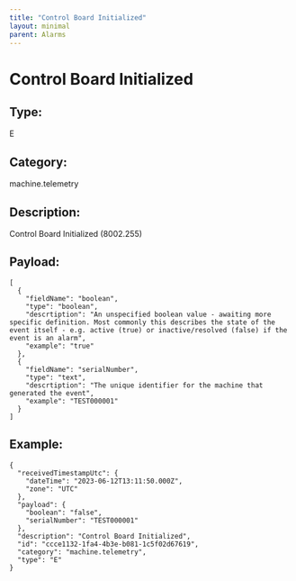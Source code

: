 ```yaml
---
title: "Control Board Initialized"
layout: minimal
parent: Alarms
---
```


# Control Board Initialized

## Type:

E

## Category:

machine.telemetry

## Description: 

Control Board Initialized (8002.255)

## Payload:

```
[
  {
    "fieldName": "boolean",
    "type": "boolean",
    "descrtiption": "An unspecified boolean value - awaiting more specific definition. Most commonly this describes the state of the event itself - e.g. active (true) or inactive/resolved (false) if the event is an alarm",
    "example": "true"
  },
  {
    "fieldName": "serialNumber",
    "type": "text",
    "descrtiption": "The unique identifier for the machine that generated the event",
    "example": "TEST000001"
  }
]
```

## Example:

```
{
  "receivedTimestampUtc": {
    "dateTime": "2023-06-12T13:11:50.000Z",
    "zone": "UTC"
  },
  "payload": {
    "boolean": "false",
    "serialNumber": "TEST000001"
  },
  "description": "Control Board Initialized",
  "id": "ccce1132-1fa4-4b3e-b081-1c5f02d67619",
  "category": "machine.telemetry",
  "type": "E"
}
```
